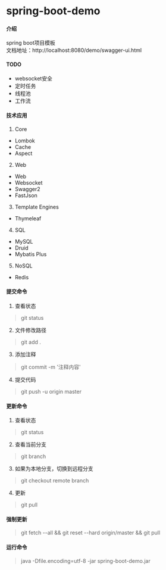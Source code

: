 # spring-boot-demo

#### 介绍
spring boot项目模板<br>
文档地址：http://localhost:8080/demo/swagger-ui.html

#### TODO
* websocket安全
* 定时任务
* 线程池
* 工作流

#### 技术应用
1. Core
* Lombok
* Cache
* Aspect
2. Web
* Web
* Websocket
* Swagger2
* FastJson
3. Template Engines
* Thymeleaf
4. SQL
* MySQL
* Druid
* Mybatis Plus
5. NoSQL
* Redis

#### 提交命令
1. 查看状态
>git status
2. 文件修改路径
>git add .
3. 添加注释
>git commit -m '注释内容'
4. 提交代码
>git push -u origin master

#### 更新命令
1. 查看状态
>git status
2. 查看当前分支
>git branch
3. 如果为本地分支，切换到远程分支
>git checkout remote branch
4. 更新
>git pull

#### 强制更新
>git fetch --all && git reset --hard origin/master && git pull

#### 运行命令
>java -Dfile.encoding=utf-8 -jar spring-boot-demo.jar
